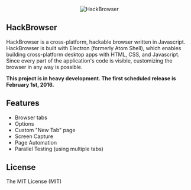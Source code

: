 <p align="center"><img src="http://www.hackbrowser.com/images/github-readme-image.png" alt="HackBrowser" /></p>

## HackBrowser

HackBrowser is a cross-platform, hackable browser written in Javascript. HackBrowser is built with Electron (formerly Atom Shell), which enables building cross-platform desktop apps with HTML, CSS, and Javascript. Since every part of the application's code is visible, customizing the browser in any way is possible. 

**This project is in heavy development. The first scheduled release is February 1st, 2016.**

## Features

- Browser tabs
- Options
- Custom "New Tab" page
- Screen Capture
- Page Automation
- Parallel Testing (using multiple tabs)


## License

The MIT License (MIT)
